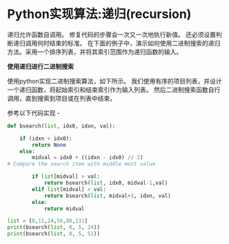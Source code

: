 # Python实现算法:递归(recursion) 			

递归允许函数自调用。 修复代码的步骤会一次又一次地执行新值。 还必须设置判断递归调用何时结束的标准。 在下面的例子中，演示如何使用二进制搜索的递归方法。采用一个排序列表，并将其索引范围作为递归函数的输入。

**使用递归进行二进制搜索**

使用python实现二进制搜索算法，如下所示。 我们使用有序的项目列表，并设计一个递归函数，将起始索引和结束索引作为输入列表。 然后二进制搜索函数自行调用，直到搜索到项目或在列表中结束。

参考以下代码实现 - 

```python
def bsearch(list, idx0, idxn, val):

    if (idxn < idx0):
        return None
    else:
        midval = idx0 + ((idxn - idx0) // 2)
# Compare the search item with middle most value

        if list[midval] > val:
            return bsearch(list, idx0, midval-1,val)
        elif list[midval] < val:
            return bsearch(list, midval+1, idxn, val)
        else:
            return midval

list = [8,11,24,56,88,131]
print(bsearch(list, 0, 5, 24))
print(bsearch(list, 0, 5, 51))
```